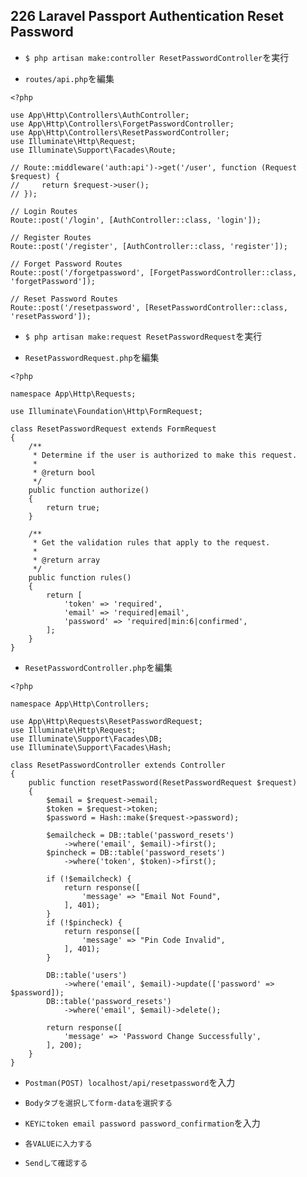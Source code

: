## 226 Laravel Passport Authentication Reset Password

+ `$ php artisan make:controller ResetPasswordController`を実行<br>

+ `routes/api.php`を編集<br>

```
<?php

use App\Http\Controllers\AuthController;
use App\Http\Controllers\ForgetPasswordController;
use App\Http\Controllers\ResetPasswordController;
use Illuminate\Http\Request;
use Illuminate\Support\Facades\Route;

// Route::middleware('auth:api')->get('/user', function (Request $request) {
//     return $request->user();
// });

// Login Routes
Route::post('/login', [AuthController::class, 'login']);

// Register Routes
Route::post('/register', [AuthController::class, 'register']);

// Forget Password Routes
Route::post('/forgetpassword', [ForgetPasswordController::class, 'forgetPassword']);

// Reset Password Routes
Route::post('/resetpassword', [ResetPasswordController::class, 'resetPassword']);
```

+ `$ php artisan make:request ResetPasswordRequest`を実行<br>

+ `ResetPasswordRequest.php`を編集<br>

```
<?php

namespace App\Http\Requests;

use Illuminate\Foundation\Http\FormRequest;

class ResetPasswordRequest extends FormRequest
{
    /**
     * Determine if the user is authorized to make this request.
     *
     * @return bool
     */
    public function authorize()
    {
        return true;
    }

    /**
     * Get the validation rules that apply to the request.
     *
     * @return array
     */
    public function rules()
    {
        return [
            'token' => 'required',
            'email' => 'required|email',
            'password' => 'required|min:6|confirmed',
        ];
    }
}
```


+ `ResetPasswordController.php`を編集<br>

```
<?php

namespace App\Http\Controllers;

use App\Http\Requests\ResetPasswordRequest;
use Illuminate\Http\Request;
use Illuminate\Support\Facades\DB;
use Illuminate\Support\Facades\Hash;

class ResetPasswordController extends Controller
{
    public function resetPassword(ResetPasswordRequest $request)
    {
        $email = $request->email;
        $token = $request->token;
        $password = Hash::make($request->password);

        $emailcheck = DB::table('password_resets')
            ->where('email', $email)->first();
        $pincheck = DB::table('password_resets')
            ->where('token', $token)->first();

        if (!$emailcheck) {
            return response([
                'message' => "Email Not Found",
            ], 401);
        }
        if (!$pincheck) {
            return response([
                'message' => "Pin Code Invalid",
            ], 401);
        }

        DB::table('users')
            ->where('email', $email)->update(['password' => $password]);
        DB::table('password_resets')
            ->where('email', $email)->delete();

        return response([
            'message' => 'Password Change Successfully',
        ], 200);
    }
}
```

+ `Postman(POST) localhost/api/resetpassword`を入力<br>

+ `Bodyタブを選択してform-dataを選択する`<br>

+ `KEYにtoken email password password_confirmation`を入力<br>

+ `各VALUEに入力する`<br>

+ `Sendして確認する`<br>

